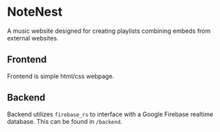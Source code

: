 # NoteNest
A music website designed for creating playlists combining embeds from external websites.

## Frontend
Frontend is simple html/css webpage.
## Backend
Backend utilizes `firebase_rs` to interface with a Google Firebase realtime database. This can be found in `/backend`.
